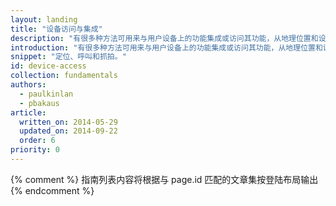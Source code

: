 ```yaml
---
layout: landing
title: "设备访问与集成"
description: "有很多种方法可用来与用户设备上的功能集成或访问其功能，从地理位置和设备方向，访问通信栈（例如拨号器和短信），再到使应用粘在主屏幕上等等。 了解如何利用您的用户将喜爱的功能。"
introduction: "有很多种方法可用来与用户设备上的功能集成或访问其功能，从地理位置和设备方向，访问通信栈（例如拨号器和短信），再到使应用粘在主屏幕上等等。 了解如何利用您的用户将喜爱的功能。"
snippet: "定位、呼叫和抓拍。"
id: device-access
collection: fundamentals
authors:
  - paulkinlan
  - pbakaus
article:
  written_on: 2014-05-29
  updated_on: 2014-09-22
  order: 6
priority: 0
---
```


{% comment %}
指南列表内容将根据与 page.id 匹配的文章集按登陆布局输出
{% endcomment %}
